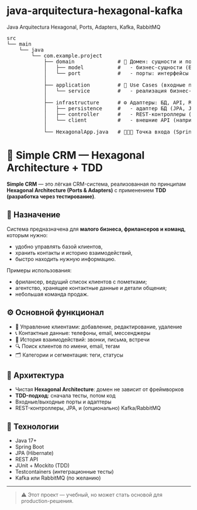 # java-arquitectura-hexagonal-kafka
Java Arquitectura Hexagonal, Ports, Adapters, Kafka, RabbitMQ

<pre>
src
└── main
    └── java
        └── com.example.project
            ├── domain              # 🧠 Домен: сущности и порты (интерфейсы)
            │   ├── model           #   - бизнес-сущности (Entity/ValueObject)
            │   └── port            #   - порты: интерфейсы входные/выходные
            │
            ├── application         # 📘 Use Cases (входные порты + сервисы)
            │   └── service         #   - реализация бизнес-логики
            │
            ├── infrastructure      # ⚙️ Адаптеры: БД, API, REST, Kafka и т.д.
            │   ├── persistence     #   - адаптер БД (JPA, JDBC и т.п.)
            │   ├── controller      #   - REST-контроллеры (входные адаптеры)
            │   └── client          #   - внешние API (например, REST clients)
            │
            └── HexagonalApp.java   # 🚀🇪🇸 Точка входа (Spring Boot)
</pre>

# 🧠 Simple CRM — Hexagonal Architecture + TDD

**Simple CRM** — это лёгкая CRM-система, реализованная по принципам **Hexagonal Architecture (Ports & Adapters)** с применением **TDD (разработка через тестирование)**.

## 🎯 Назначение

Система предназначена для **малого бизнеса, фрилансеров и команд**, которым нужно:
- удобно управлять базой клиентов,
- хранить контакты и историю взаимодействий,
- быстро находить нужную информацию.

Примеры использования:
- фрилансер, ведущий список клиентов с пометками;
- агентство, хранящее контактные данные и детали общения;
- небольшая команда продаж.

## ⚙️ Основной функционал

- 👤 Управление клиентами: добавление, редактирование, удаление
- 📞 Контактные данные: телефоны, email, мессенджеры
- 📝 История взаимодействий: звонки, письма, встречи
- 🔍 Поиск клиентов по имени, email, тегам
- 🗂️ Категории и сегментация: теги, статусы

## 🧱 Архитектура

- Чистая **Hexagonal Architecture**: домен не зависит от фреймворков
- **TDD-подход**: сначала тесты, потом код
- Входные/выходные порты и адаптеры
- REST-контроллеры, JPA, и (опционально) Kafka/RabbitMQ

## 🧪 Технологии

- Java 17+
- Spring Boot
- JPA (Hibernate)
- REST API
- JUnit + Mockito (TDD)
- Testcontainers (интеграционные тесты)
- Kafka или RabbitMQ (по желанию)

---

> ⚠️ Этот проект — учебный, но может стать основой для production-решения.

